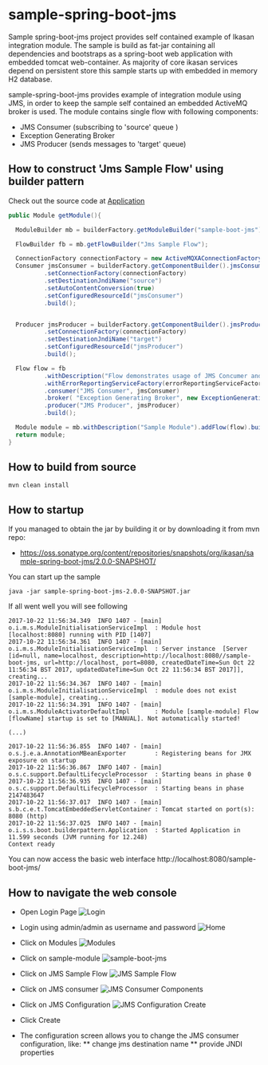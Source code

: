 # sample-spring-boot-jms

Sample spring-boot-jms project provides self contained example of Ikasan integration module. 
The sample is build as fat-jar containing all dependencies and bootstraps as a spring-boot web application with embedded tomcat web-container. 
As majority of core ikasan services depend on persistent store this sample starts up with embedded in memory H2 database.

sample-spring-boot-jms provides example of integration module using JMS, in order to keep the sample self contained an embedded ActiveMQ broker is used. The module contains single flow with following components:
* JMS Consumer (subscribing to 'source' queue )
* Exception Generating Broker 
* JMS Producer (sends messages to 'target' queue)


## How to construct 'Jms Sample Flow' using builder pattern
Check out the source code at [Application](src/main/java/com/ikasan/sample/spring/boot/builderpattern/Application.java)
```java
public Module getModule(){

  ModuleBuilder mb = builderFactory.getModuleBuilder("sample-boot-jms");

  FlowBuilder fb = mb.getFlowBuilder("Jms Sample Flow");

  ConnectionFactory connectionFactory = new ActiveMQXAConnectionFactory(brokerUrl);
  Consumer jmsConsumer = builderFactory.getComponentBuilder().jmsConsumer()
          .setConnectionFactory(connectionFactory)
          .setDestinationJndiName("source")
          .setAutoContentConversion(true)
          .setConfiguredResourceId("jmsConsumer")
          .build();


  Producer jmsProducer = builderFactory.getComponentBuilder().jmsProducer()
          .setConnectionFactory(connectionFactory)
          .setDestinationJndiName("target")
          .setConfiguredResourceId("jmsProducer")
          .build();

  Flow flow = fb
          .withDescription("Flow demonstrates usage of JMS Concumer and JMS Producer")
          .withErrorReportingServiceFactory(errorReportingServiceFactory)
          .consumer("JMS Consumer", jmsConsumer)
          .broker( "Exception Generating Broker", new ExceptionGenerationgBroker())
          .producer("JMS Producer", jmsProducer)
          .build();

  Module module = mb.withDescription("Sample Module").addFlow(flow).build();
  return module;
}
```

## How to build from source

```
mvn clean install
```


## How to startup

If you managed to obtain the jar by building it or by downloading it from mvn repo:
* https://oss.sonatype.org/content/repositories/snapshots/org/ikasan/sample-spring-boot-jms/2.0.0-SNAPSHOT/ 

You can start up the sample 

```java -jar sample-spring-boot-jms-2.0.0-SNAPSHOT.jar```

If all went well you will see following 
```
2017-10-22 11:56:34.349  INFO 1407 - [main] o.i.m.s.ModuleInitialisationServiceImpl  : Module host [localhost:8080] running with PID [1407]
2017-10-22 11:56:34.361  INFO 1407 - [main] o.i.m.s.ModuleInitialisationServiceImpl  : Server instance  [Server [id=null, name=localhost, description=http://localhost:8080//sample-boot-jms, url=http://localhost, port=8080, createdDateTime=Sun Oct 22 11:56:34 BST 2017, updatedDateTime=Sun Oct 22 11:56:34 BST 2017]], creating...
2017-10-22 11:56:34.367  INFO 1407 - [main] o.i.m.s.ModuleInitialisationServiceImpl  : module does not exist [sample-module], creating...
2017-10-22 11:56:34.391  INFO 1407 - [main] o.i.m.s.ModuleActivatorDefaultImpl       : Module [sample-module] Flow [flowName] startup is set to [MANUAL]. Not automatically started!

(...)

2017-10-22 11:56:36.855  INFO 1407 - [main] o.s.j.e.a.AnnotationMBeanExporter        : Registering beans for JMX exposure on startup
2017-10-22 11:56:36.867  INFO 1407 - [main] o.s.c.support.DefaultLifecycleProcessor  : Starting beans in phase 0
2017-10-22 11:56:36.935  INFO 1407 - [main] o.s.c.support.DefaultLifecycleProcessor  : Starting beans in phase 2147483647
2017-10-22 11:56:37.017  INFO 1407 - [main] s.b.c.e.t.TomcatEmbeddedServletContainer : Tomcat started on port(s): 8080 (http)
2017-10-22 11:56:37.025  INFO 1407 - [main] o.i.s.s.boot.builderpattern.Application  : Started Application in 11.599 seconds (JVM running for 12.248)
Context ready
```

You can now access the basic web interface http://localhost:8080/sample-boot-jms/ 


## How to navigate the web console


* Open Login Page ![Login](../../../developer/docs/sample-images/sample-login.png) 

* Login using admin/admin as username and password ![Home](../../../developer/docs/sample-images/home-page.png) 

* Click on Modules ![Modules](../../../developer/docs/sample-images/modules.png) 

* Click on sample-module ![sample-boot-jms](../../../developer/docs/sample-images/sample-boot-jms-module.png) 

* Click on JMS Sample Flow ![JMS Sample Flow](../../../developer/docs/sample-images/jms-sample-flow.png) 

* Click on JMS consumer ![JMS Consumer Components](../../../developer/docs/sample-images/jms-consumer.png) 

* Click on JMS Configuration ![JMS Configuration Create](../../../developer/docs/sample-images/jms-consumer-config-create.png) 

* Click Create
 
* The configuration screen allows you to change the JMS consumer configuration, like:
** change jms destination name
** provide JNDI properties